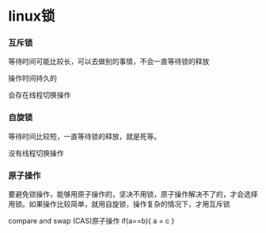 # linux锁

### 互斥锁
等待时间可能比较长，可以去做别的事情，不会一直等待锁的释放

操作时间持久的

会存在线程切换操作


### 自旋锁

等待时间比较短，一直等待锁的释放，就是死等。

没有线程切换操作


### 原子操作



要避免锁操作，能够用原子操作的，坚决不用锁，原子操作解决不了的，才会选择用锁。如果操作比较简单，就用自旋锁，操作复杂的情况下，才用互斥锁



compare and swap  (CAS)原子操作
if(a==b){
    a = c
}